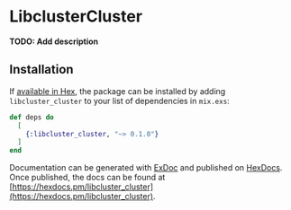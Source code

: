 # LibclusterCluster

**TODO: Add description**

## Installation

If [available in Hex](https://hex.pm/docs/publish), the package can be installed
by adding `libcluster_cluster` to your list of dependencies in `mix.exs`:

```elixir
def deps do
  [
    {:libcluster_cluster, "~> 0.1.0"}
  ]
end
```

Documentation can be generated with [ExDoc](https://github.com/elixir-lang/ex_doc)
and published on [HexDocs](https://hexdocs.pm). Once published, the docs can
be found at [https://hexdocs.pm/libcluster_cluster](https://hexdocs.pm/libcluster_cluster).

